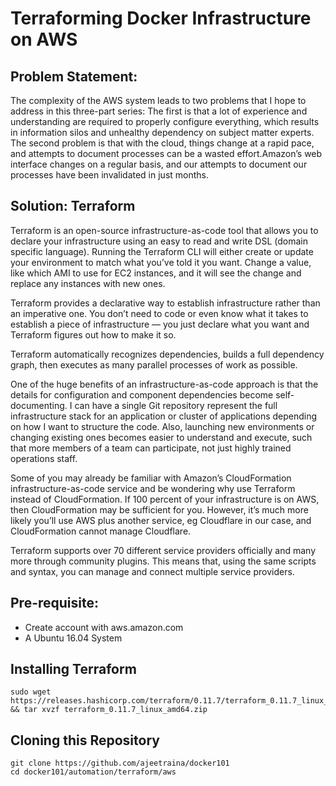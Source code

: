 # Terraforming Docker Infrastructure on AWS

## Problem Statement:

The complexity of the AWS system leads to two problems that I hope to address in this three-part series: The first is that a lot of experience and understanding are required to properly configure everything, which results in information silos and unhealthy dependency on subject matter experts. The second problem is that with the cloud, things change at a rapid pace, and attempts to document processes can be a wasted effort.Amazon’s web interface changes on a regular basis, and our attempts to document our processes have been invalidated in just months.

## Solution: Terraform 

Terraform is an open-source infrastructure-as-code tool that allows you to declare your infrastructure using an easy to read and write DSL (domain specific language). Running the Terraform CLI will either create or update your environment to match what you’ve told it you want. Change a value, like which AMI to use for EC2 instances, and it will see the change and replace any instances with new ones.

Terraform provides a declarative way to establish infrastructure rather than an imperative one. You don’t need to code or even know what it takes to establish a piece of infrastructure — you just declare what you want and Terraform figures out how to make it so.

Terraform  automatically recognizes dependencies, builds a full dependency graph, then executes as many parallel processes of work as possible.

One of the huge benefits of an infrastructure-as-code approach is that the details for configuration and component dependencies become self-documenting. I can have a single Git repository represent the full infrastructure stack for an application or cluster of applications depending on how I want to structure the code. Also, launching new environments or changing existing ones becomes easier to understand and execute, such that more members of a team can participate, not just highly trained operations staff.

Some of you may already be familiar with Amazon’s CloudFormation infrastructure-as-code service and be wondering why use Terraform instead of CloudFormation. If 100 percent of your infrastructure is on AWS, then CloudFormation may be sufficient for you. However, it’s much more likely you’ll use AWS plus another service, eg Cloudflare in our case, and CloudFormation cannot manage Cloudflare.

Terraform supports over 70 different service providers officially and many more through community plugins. This means that, using the same scripts and syntax, you can manage and connect multiple service providers.



## Pre-requisite:

- Create account with aws.amazon.com
- A Ubuntu 16.04 System

## Installing Terraform

```
sudo wget https://releases.hashicorp.com/terraform/0.11.7/terraform_0.11.7_linux_amd64.zip && tar xvzf terraform_0.11.7_linux_amd64.zip
```

## Cloning this Repository

```
git clone https://github.com/ajeetraina/docker101
cd docker101/automation/terraform/aws
```




